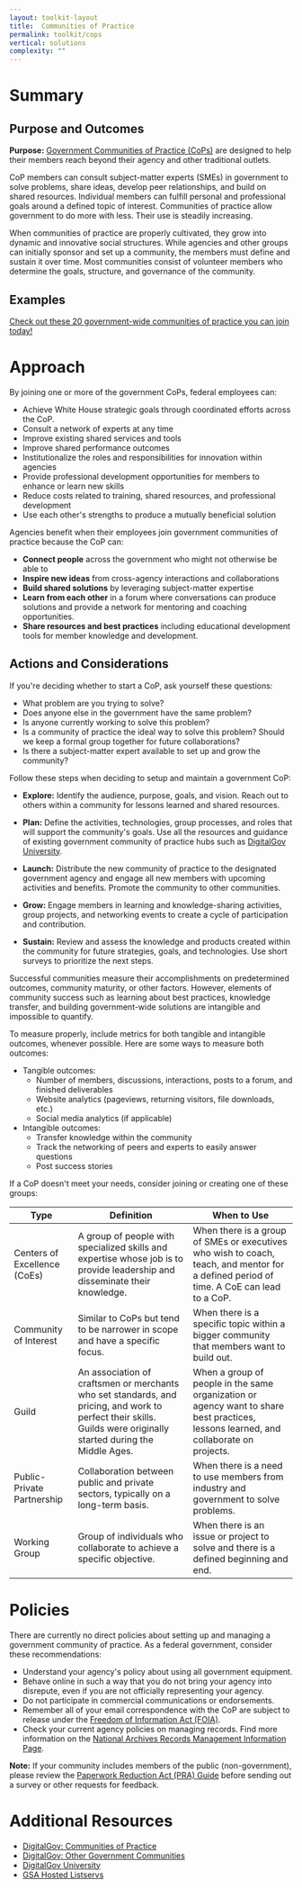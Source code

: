 ```yaml
---
layout: toolkit-layout
title:  Communities of Practice
permalink: toolkit/cops
vertical: solutions
complexity: ""
---
```


# Summary

## Purpose and Outcomes

**Purpose:** [Government Communities of Practice (CoPs)](https://www.digitalgov.gov/communities/) are designed to help their members reach beyond their agency and other traditional outlets.

CoP members can consult subject-matter experts (SMEs) in government to solve problems, share ideas, develop peer relationships, and build on shared resources. Individual members can fulfill personal and professional goals around a defined topic of interest. Communities of practice allow government to do more with less. Their use is steadily increasing.

When communities of practice are properly cultivated, they grow into dynamic and innovative social structures. While agencies and other groups can initially sponsor and set up a community, the members must define and sustain it over time. Most communities consist of volunteer members who determine the goals, structure, and governance of the community.

## Examples

[Check out these 20 government-wide communities of practice you can join today!](https://www.digitalgov.gov/communities/)

# Approach

By joining one or more of the government CoPs, federal employees can:

-  Achieve White House strategic goals through coordinated efforts across the CoP.
-  Consult a network of experts at any time
-  Improve existing shared services and tools
-  Improve shared performance outcomes
-  Institutionalize the roles and responsibilities for innovation within agencies
-  Provide professional development opportunities for members to enhance or learn new skills
-  Reduce costs related to training, shared resources, and professional development
-  Use each other's strengths to produce a mutually beneficial solution

Agencies benefit when their employees join government communities of practice because the CoP can:

- **Connect people** across the government who might not otherwise be able to
- **Inspire new ideas** from cross-agency interactions and collaborations
- **Build shared solutions** by leveraging subject-matter expertise
- **Learn from each other** in a forum where conversations can produce solutions and provide a network for mentoring and coaching opportunities.
- **Share resources and best practices** including educational development tools for member knowledge and development.

## Actions and Considerations

If you're deciding whether to start a CoP, ask yourself these questions:

- What problem are you trying to solve?
- Does anyone else in the government have the same problem?
- Is anyone currently working to solve this problem?
- Is a community of practice the ideal way to solve this problem? Should we keep a formal group together for future collaborations?
- Is there a subject-matter expert available to set up and grow the community?

Follow these steps when deciding to setup and maintain a government CoP:

- **Explore:** Identify the audience, purpose, goals, and vision. Reach out to others within a community for lessons learned and shared resources.

- **Plan:** Define the activities, technologies, group processes, and roles that will support the community&#39;s goals. Use all the resources and guidance of existing government community of practice hubs such as [DigitalGov University](https://www.digitalgov.gov/digitalgov-university/).

- **Launch:** Distribute the new community of practice to the designated government agency and engage all new members with upcoming activities and benefits. Promote the community to other communities.
- **Grow:** Engage members in learning and knowledge-sharing activities, group projects, and networking events to create a cycle of participation and contribution.

- **Sustain:** Review and assess the knowledge and products created within the community for future strategies, goals, and technologies. Use short surveys to prioritize the next steps.

Successful communities measure their accomplishments on predetermined outcomes, community maturity, or other factors. However, elements of community success such as learning about best practices, knowledge transfer, and building government-wide solutions are intangible and impossible to quantify.

To measure properly, include metrics for both tangible and intangible outcomes, whenever possible. Here are some ways to measure both outcomes:

- Tangible outcomes:
     - Number of members, discussions, interactions, posts to a forum, and finished deliverables
     - Website analytics (pageviews, returning visitors, file downloads, etc.)
     - Social media analytics (if applicable)
-  Intangible outcomes:
     - Transfer knowledge within the community
     - Track the networking of peers and experts to easily answer questions
     - Post success stories

If a CoP doesn't meet your needs, consider joining or creating one of these groups:

| **Type** | **Definition** | **When to Use** |
| --- | --- | --- |
| Centers of Excellence (CoEs) | A group of people with specialized skills and expertise whose job is to provide leadership and disseminate their knowledge. | When there is a group of SMEs or executives who wish to coach, teach, and mentor for a defined period of time. A CoE can lead to a CoP. |
| Community of Interest | Similar to CoPs but tend to be narrower in scope and have a specific focus. | When there is a specific topic within a bigger community that members want to build out. |
| Guild | An association of craftsmen or merchants who set standards, and pricing, and work to perfect their skills. Guilds were originally started during the Middle Ages. | When a group of people in the same organization or agency want to share best practices, lessons learned, and collaborate on projects. |
| Public-Private Partnership | Collaboration between public and private sectors, typically on a long-term basis. | When there is a need to use members from industry and government to solve problems. |
| Working Group | Group of individuals who collaborate to achieve a specific objective. | When there is an issue or project to solve and there is a defined beginning and end. |

<!--second-column-->

# Policies

There are currently no direct policies about setting up and managing a government community of practice. As a federal government, consider these recommendations:

- Understand your agency's policy about using all government equipment.
- Behave online in such a way that you do not bring your agency into disrepute, even if you are not officially representing your agency.
- Do not participate in commercial communications or endorsements.
- Remember all of your email correspondence with the CoP are subject to release under the [Freedom of Information Act (FOIA)](https://www.foia.gov/).
- Check your current agency policies on managing records. Find more information on the [National Archives Records Management Information Page](https://www.archives.gov/records-mgmt).

**Note:** If your community includes members of the public (non-government), please review the [Paperwork Reduction Act (PRA) Guide](https://www.opm.gov/about-us/open-government/digital-government-strategy/fitara/paperwork-reduction-act-guide.pdf) before sending out a survey or other requests for feedback.

# Additional Resources

- [DigitalGov: Communities of Practice](https://www.digitalgov.gov/communities/)
- [DigitalGov: Other Government Communities](https://www.digitalgov.gov/communities/other-government-communities/)
- [DigitalGov University](https://www.digitalgov.gov/digitalgov-university/)
- [GSA Hosted Listservs](https://www.digitalgov.gov/communities/manage-your-listserv-subscription/)